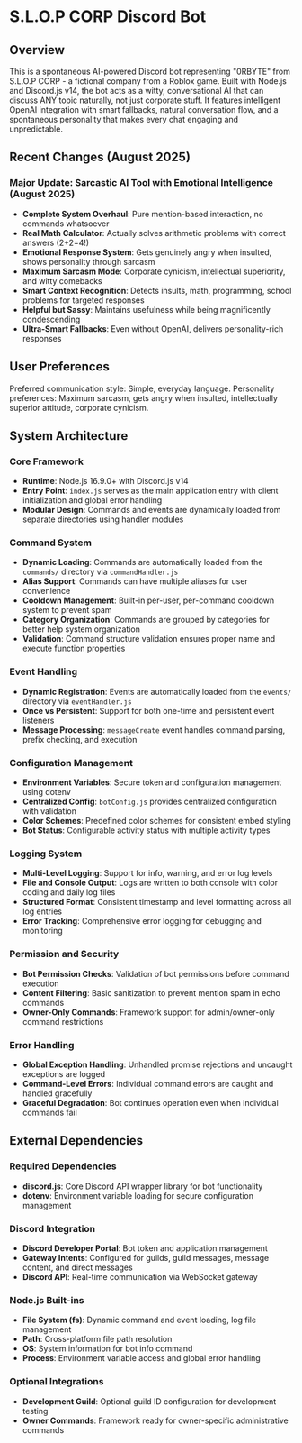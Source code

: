 # S.L.O.P CORP Discord Bot

## Overview

This is a spontaneous AI-powered Discord bot representing "0RBYTE" from S.L.O.P CORP - a fictional company from a Roblox game. Built with Node.js and Discord.js v14, the bot acts as a witty, conversational AI that can discuss ANY topic naturally, not just corporate stuff. It features intelligent OpenAI integration with smart fallbacks, natural conversation flow, and a spontaneous personality that makes every chat engaging and unpredictable.

## Recent Changes (August 2025)

### Major Update: Sarcastic AI Tool with Emotional Intelligence (August 2025)
- **Complete System Overhaul**: Pure mention-based interaction, no commands whatsoever
- **Real Math Calculator**: Actually solves arithmetic problems with correct answers (2+2=4!)
- **Emotional Response System**: Gets genuinely angry when insulted, shows personality through sarcasm
- **Maximum Sarcasm Mode**: Corporate cynicism, intellectual superiority, and witty comebacks
- **Smart Context Recognition**: Detects insults, math, programming, school problems for targeted responses
- **Helpful but Sassy**: Maintains usefulness while being magnificently condescending
- **Ultra-Smart Fallbacks**: Even without OpenAI, delivers personality-rich responses

## User Preferences

Preferred communication style: Simple, everyday language.
Personality preferences: Maximum sarcasm, gets angry when insulted, intellectually superior attitude, corporate cynicism.

## System Architecture

### Core Framework
- **Runtime**: Node.js 16.9.0+ with Discord.js v14
- **Entry Point**: `index.js` serves as the main application entry with client initialization and global error handling
- **Modular Design**: Commands and events are dynamically loaded from separate directories using handler modules

### Command System
- **Dynamic Loading**: Commands are automatically loaded from the `commands/` directory via `commandHandler.js`
- **Alias Support**: Commands can have multiple aliases for user convenience
- **Cooldown Management**: Built-in per-user, per-command cooldown system to prevent spam
- **Category Organization**: Commands are grouped by categories for better help system organization
- **Validation**: Command structure validation ensures proper name and execute function properties

### Event Handling
- **Dynamic Registration**: Events are automatically loaded from the `events/` directory via `eventHandler.js`
- **Once vs Persistent**: Support for both one-time and persistent event listeners
- **Message Processing**: `messageCreate` event handles command parsing, prefix checking, and execution

### Configuration Management
- **Environment Variables**: Secure token and configuration management using dotenv
- **Centralized Config**: `botConfig.js` provides centralized configuration with validation
- **Color Schemes**: Predefined color schemes for consistent embed styling
- **Bot Status**: Configurable activity status with multiple activity types

### Logging System
- **Multi-Level Logging**: Support for info, warning, and error log levels
- **File and Console Output**: Logs are written to both console with color coding and daily log files
- **Structured Format**: Consistent timestamp and level formatting across all log entries
- **Error Tracking**: Comprehensive error logging for debugging and monitoring

### Permission and Security
- **Bot Permission Checks**: Validation of bot permissions before command execution
- **Content Filtering**: Basic sanitization to prevent mention spam in echo commands
- **Owner-Only Commands**: Framework support for admin/owner-only command restrictions

### Error Handling
- **Global Exception Handling**: Unhandled promise rejections and uncaught exceptions are logged
- **Command-Level Errors**: Individual command errors are caught and handled gracefully
- **Graceful Degradation**: Bot continues operation even when individual commands fail

## External Dependencies

### Required Dependencies
- **discord.js**: Core Discord API wrapper library for bot functionality
- **dotenv**: Environment variable loading for secure configuration management

### Discord Integration
- **Discord Developer Portal**: Bot token and application management
- **Gateway Intents**: Configured for guilds, guild messages, message content, and direct messages
- **Discord API**: Real-time communication via WebSocket gateway

### Node.js Built-ins
- **File System (fs)**: Dynamic command and event loading, log file management
- **Path**: Cross-platform file path resolution
- **OS**: System information for bot info command
- **Process**: Environment variable access and global error handling

### Optional Integrations
- **Development Guild**: Optional guild ID configuration for development testing
- **Owner Commands**: Framework ready for owner-specific administrative commands